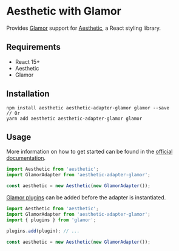 # Aesthetic with Glamor

Provides [Glamor](https://github.com/threepointone/glamor) support for
[Aesthetic](https://github.com/milesj/aesthetic), a React styling library.

## Requirements

* React 15+
* Aesthetic
* Glamor

## Installation

```
npm install aesthetic aesthetic-adapter-glamor glamor --save
// Or
yarn add aesthetic aesthetic-adapter-glamor glamor
```

## Usage

More information on how to get started can be found in the
[official documentation](https://github.com/milesj/aesthetic).

```javascript
import Aesthetic from 'aesthetic';
import GlamorAdapter from 'aesthetic-adapter-glamor';

const aesthetic = new Aesthetic(new GlamorAdapter());
```

[Glamor plugins](https://github.com/threepointone/glamor/blob/master/docs/plugins.md)
can be added before the adapter is instantiated.

```javascript
import Aesthetic from 'aesthetic';
import GlamorAdapter from 'aesthetic-adapter-glamor';
import { plugins } from 'glamor';

plugins.add(plugin); // ...

const aesthetic = new Aesthetic(new GlamorAdapter());
```

